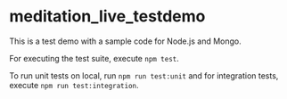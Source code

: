 # meditation_live_testdemo

This is a test demo with a sample code for Node.js and Mongo. 

For executing the test suite, execute `npm test`.

To run unit tests on local, run `npm run test:unit` and for integration tests, execute `npm run test:integration`.